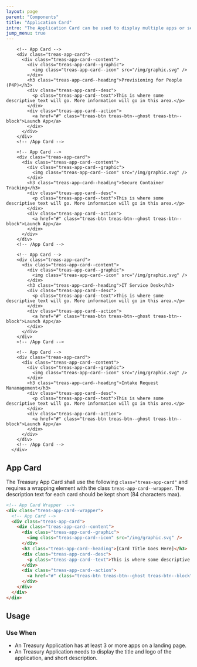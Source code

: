 ```yaml
---
layout: page
parent: "Components"
title: "Application Card"
intro: "The Application Card can be used to display multiple apps or services on your site."
jump_menu: true
---
```


<div class="treas-app-card--wrapper">
        
        <!-- App Card -->
        <div class="treas-app-card">
          <div class="treas-app-card--content">
            <div class="treas-app-card--graphic">
              <img class="treas-app-card--icon" src="/img/graphic.svg" />
            </div>
            <h3 class="treas-app-card--heading">Provisioning for People (P4P)</h3>
            <div class="treas-app-card--desc">
              <p class="treas-app-card--text">This is where some descriptive text will go. More information will go in this area.</p>
            </div>
            <div class="treas-app-card--action">
              <a href="#" class="treas-btn treas-btn--ghost treas-btn--block">Launch App</a>
            </div>
          </div>
        </div>
        <!-- /App Card -->

        <!-- App Card -->
        <div class="treas-app-card">
          <div class="treas-app-card--content">
            <div class="treas-app-card--graphic">
              <img class="treas-app-card--icon" src="/img/graphic.svg" />
            </div>
            <h3 class="treas-app-card--heading">Secure Container Tracking</h3>
            <div class="treas-app-card--desc">
              <p class="treas-app-card--text">This is where some descriptive text will go. More information will go in this area.</p>
            </div>
            <div class="treas-app-card--action">
              <a href="#" class="treas-btn treas-btn--ghost treas-btn--block">Launch App</a>
            </div>
          </div>
        </div>
        <!-- /App Card -->

        <!-- App Card -->
        <div class="treas-app-card">
          <div class="treas-app-card--content">
            <div class="treas-app-card--graphic">
              <img class="treas-app-card--icon" src="/img/graphic.svg" />
            </div>
            <h3 class="treas-app-card--heading">IT Service Desk</h3>
            <div class="treas-app-card--desc">
              <p class="treas-app-card--text">This is where some descriptive text will go. More information will go in this area.</p>
            </div>
            <div class="treas-app-card--action">
              <a href="#" class="treas-btn treas-btn--ghost treas-btn--block">Launch App</a>
            </div>
          </div>
        </div>
        <!-- /App Card -->
        
        <!-- App Card -->
        <div class="treas-app-card">
          <div class="treas-app-card--content">
            <div class="treas-app-card--graphic">
              <img class="treas-app-card--icon" src="/img/graphic.svg" />
            </div>
            <h3 class="treas-app-card--heading">Intake Request Mananagement</h3>
            <div class="treas-app-card--desc">
              <p class="treas-app-card--text">This is where some descriptive text will go. More information will go in this area.</p>
            </div>
            <div class="treas-app-card--action">
              <a href="#" class="treas-btn treas-btn--ghost treas-btn--block">Launch App</a>
            </div>
          </div>
        </div>
        <!-- /App Card -->
      </div>

## App Card

The Treasury App Card shall use the following `class="treas-app-card"` and requires a wrapping element with the class `treas-app-card--wrapper`. The description text for each card should be kept short (84 characters max). 

```html
<!-- App Card Wrapper  -->
<div class="treas-app-card--wrapper">
  <!-- App Card -->
  <div class="treas-app-card">
    <div class="treas-app-card--content">
      <div class="treas-app-card--graphic">
        <img class="treas-app-card--icon" src="/img/graphic.svg" />
      </div>
      <h3 class="treas-app-card--heading">[Card Title Goes Here]</h3>
      <div class="treas-app-card--desc">
        <p class="treas-app-card--text">This is where some descriptive text will go. More information will go in this area.</p>
      </div>
      <div class="treas-app-card--action">
        <a href="#" class="treas-btn treas-btn--ghost treas-btn--block">Launch App</a>
      </div>
    </div>
  </div>
</div>
```

## Usage

### Use When

* An Treasury Application has at least 3 or more apps on a landing page.
* An Treasury Application needs to display the title and logo of the application, and short description.


